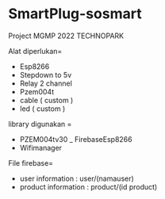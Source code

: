 # SmartPlug-sosmart
Project MGMP 2022 TECHNOPARK

Alat diperlukan=
- Esp8266
- Stepdown to 5v
- Relay 2 channel
- Pzem004t
- cable ( custom )
- led ( custom )

library digunakan =
- PZEM004tv30
_ FirebaseEsp8266
- Wifimanager

File firebase=

- user information : user/(namauser)
- product information : product/(id product)
